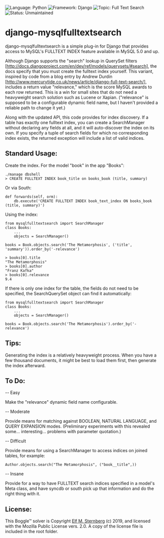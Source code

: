 ![Language: Python](https://img.shields.io/badge/language-Python-yellowgreen.svg)
![Framework: Django](https://img.shields.io/badge/language-Django-yellowgreen.svg)
![Topic: Full Text Search](https://img.shields.io/badge/topic-Full_Text_Search-red.svg)
![Status: Unmaintained](https://img.shields.io/badge/status-Unmaintained-red.svg)

django-mysqlfulltextsearch
==============================

django-mysqlfulltextsearch is a simple plug-in for Django that
provides access to MySQL's FULLTEXT INDEX feature available in MySQL
5.0 and up.

Although Django supports the "search" lookup in QuerySet filters
[http://docs.djangoproject.com/en/dev/ref/models/querysets/#search],
the docs specify that you must create the fulltext index yourself.
This variant, inspired by code from a blog entry by Andrew Durdin
[http://www.mercurytide.co.uk/news/article/django-full-text-search/],
includes a return value "relevance," which is the score MySQL awards
to each row returned.  This is a win for small sites that do not need
a heavyweight search solution such as Lucene or Xapian. ("relevance"
is supposed to be a configurable dynamic field name, but I haven't
provided a reliable path to change it yet.)

Along with the updated API, this code provides for index discovery.
If a table has exactly one fulltext index, you can create a
SearchManager without declaring any fields at all, and it will
auto-discover the index on its own.  If you specify a tuple of search
fields for which no corresponding index exists, the returned exception
will include a list of valid indices.



Standard Usage:
---------------

Create the index.  For the model "book" in the app "Books":

    ./manage dbshell
    > CREATE FULLTEXT INDEX book_title on books_book (title, summary)

Or via South:

    def forwards(self, orm):
        db.execute('CREATE FULLTEXT INDEX book_text_index ON books_book (title, summary)')

Using the index:

    from mysqlfulltextsearch import SearchManager
    class Books:
        ...
        objects = SearchManager()

    books = Book.objects.search('The Metamorphosis', ('title', 'summary')).order_by('-relevance')

    > books[0].title
    "The Metamorphosis"
    > books[0].author
    "Franz Kafka"
    > books[0].relevance
    9.4

If there is only one index for the table, the fields do not need to be
specified, the SearchQuerySet object can find it automatically:

    from mysqlfulltextsearch import SearchManager
    class Books:
        ...
        objects = SearchManager()

    books = Book.objects.search('The Metamorphosis').order_by('-relevance')



Tips:
-----
Generating the index is a relatively heavyweight process.  When you
have a few thousand documents, it might be best to load them first,
then generate the index afterward.  



To Do:
-----

-- Easy

Make the "relevance" dynamic field name configurable.


-- Moderate

Provide means for matching against BOOLEAN, NATURAL LANGUAGE, and
QUERY EXPANSION modes.  (Preliminary experiments with this revealed
some... interesting... problems with parameter quotation.)


-- Difficult

Provide means for using a SearchManager to access indices on joined
tables, for example:

    Author.objects.search("The Metamorphosis", ("book__title",))

-- Insane

Provide for a way to have FULLTEXT search indices specified in a
model's Meta class, and have syncdb or south pick up that information
and do the right thing with it.

License:
--------

This Boggle™ solver is Copyright [Elf M. Sternberg](https://elfsternberg.com) (c) 2019, 
and licensed with the Mozilla Public License vers. 2.0.  A copy of the
license file is included in the root folder.
